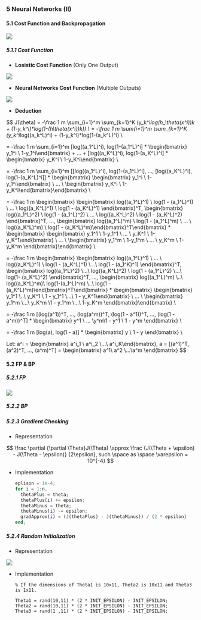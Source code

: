 ### 5 Neural Networks (II)

#### 5.1 Cost Function and Backpropagation

![](http://i1.piimg.com/567571/d27b709b5a456ad6.png)

##### 5.1.1 Cost Function

- **Losistic Cost Function** (Only One Output)

![](http://i1.piimg.com/567571/29c45e8a2fb18a77.png)

- **Neural Networks Cost Function** (Multiple Outputs)

![](http://i1.piimg.com/567571/3ee9ccdf876cc8e1.png)

- **Deduction**

$$
J(\theta) = -\frac 1 m \sum_{i=1}^m \sum_{k=1}^K (y_k^i*log(h_\theta(x^i))_k + (1-y_k^i)*log(1-(h_\theta(x^i))_k))	\\
= -\frac 1 m \sum_{i=1}^m \sum_{k=1}^K (y_k^i*log((a_k^L)^i) + (1-y_k^i)*log(1-(a_k^L)^i)	\\

= -\frac 1 m \sum_{i=1}^m [log((a_1^L)^i), log(1-(a_1^L)^i] * \begin{bmatrix} y_1^i \\ 1-y_1^i\end{bmatrix} + ... + [log((a_K^L)^i), log(1-(a_K^L)^i] * \begin{bmatrix} y_K^i \\ 1-y_K^i\end{bmatrix}	\\

= -\frac 1 m \sum_{i=1}^m [[log((a_1^L)^i), log(1-(a_1^L)^i], ..., [log((a_K^L)^i), log(1-(a_K^L)^i]] * \begin{bmatrix} \begin{bmatrix} y_1^i \\ 1-y_1^i\end{bmatrix} \\ ... \\ \begin{bmatrix} y_K^i \\ 1-y_K^i\end{bmatrix}\end{bmatrix}	\\

= -\frac 1 m \begin{bmatrix} \begin{bmatrix} log((a_1^L)^1) \\ log(1 - (a_1^L)^1) \\ ... \\ log((a_K^L)^1) \\ log(1 - (a_K^L)^1) \end{bmatrix}^T, \begin{bmatrix} log((a_1^L)^2) \\ log(1 - (a_1^L)^2) \\ ... \\ log((a_K^L)^2) \\ log(1 - (a_K^L)^2) \end{bmatrix}^T, ..., \begin{bmatrix} log((a_1^L)^m) \\ log(1 - (a_1^L)^m) \\ ... \\ log((a_K^L)^m) \\ log(1 - (a_K^L)^m)\end{bmatrix}^T\end{bmatrix} * \begin{bmatrix} \begin{bmatrix} y_1^1 \\ 1-y_1^1 \\ ... \\ y_K^1 \\ 1-y_K^1\end{bmatrix} \\ ... \\ \begin{bmatrix} y_1^m \\ 1-y_1^m \\ ... \\ y_K^m \\ 1-y_K^m \end{bmatrix}\end{bmatrix}	\\

= -\frac 1 m \begin{bmatrix} \begin{bmatrix} log((a_1^L)^1) \\ ... \\ log((a_K^L)^1) \\ log(1 - (a_K^L)^1) \\...\\ log(1 - (a_1^K)^1) \end{bmatrix}^T, \begin{bmatrix} log((a_1^L)^2) \\...\\ log((a_K^L)^2) \\ log(1 - (a_1^L)^2) \\...\\ log(1- (a_K^L)^2) \end{bmatrix}^T, ..., \begin{bmatrix} log((a_1^L)^m) \\..\\ log((a_K^L)^m)\\ log(1-(a_1^L)^m) \\..\\ log(1 - (a_K^L)^m)\end{bmatrix}^T\end{bmatrix} * \begin{bmatrix} \begin{bmatrix} y_1^1 \\..\\ y_K^1 \\ 1 - y_1^1 \\...\\ 1 - y_K^1\end{bmatrix} \\ ... \\ \begin{bmatrix} y_1^m \\...\\ y_K^m \\1 - y_1^m \\...\\ 1-y_K^m \end{bmatrix}\end{bmatrix} 	\\

= -\frac 1 m [(log(a^1))^T, ..., (log(a^m))^T, (log(1 - a^1))^T, ..., (log(1 - a^m))^T] * \begin{bmatrix} y^1 \\ ... \\y^m\\1 -  y^1 \\ 1 - y^m \end{bmatrix} 	\\

= -\frac 1 m [log(a), log(1 - a)] * \begin{bmatrix} y \\ 1 - y \end{bmatrix}	\\

Let: a^i = \begin{bmatrix} a^i_1 \\ a^i_2 \\...\\ a^i_K\end{bmatrix}, a = [(a^1)^T, (a^2)^T, ..., (a^m)^T] = \begin{bmatrix} a^1\\ a^2 \\...\\a^m \end{bmatrix}
$$



#### 5.2 FP & BP

##### 5.2.1 FP

![](http://p1.bqimg.com/567571/3e39847289a46d03.png)



##### 5.2.2 BP

##### 5.2.3 Gradient Checking

- Representation

$$
\frac \partial {\partial \Theta}J(\Theta) \approx  \frac {J(\Theta + \epsilon) - J(\Theta - \epsilon)} {2\epsilon}, such \space as \space \varepsilon = 10^{-4}
$$

- Implementation

  ```octave
  eplison = 1e-4;
  for i = 1:n,
  	thetaPlus = theta;
  	thetaPlus(i) += epsilon;
  	thetaMinus = theta;
  	thetaMinus(i) -= epsilon;
  	gradApprox(i) = (J(thetaPlus) - J(thetaMinus)) / (2 * epsilon)
  end;
  ```



##### 5.2.4  Random Initialization

- Representation

![](http://p1.bqimg.com/567571/20bcaf2f54775e57.png)



- Implementation

  ```
  % If the dimensions of Theta1 is 10x11, Theta2 is 10x11 and Theta3 is 1x11.

  Theta1 = rand(10,11) * (2 * INIT_EPSILON) - INIT_EPSILON;
  Theta2 = rand(10,11) * (2 * INIT_EPSILON) - INIT_EPSILON;
  Theta3 = rand(1 ,11) * (2 * INIT_EPSILON) - INIT_EPSILON;
  ```

